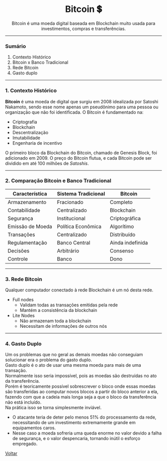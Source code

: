 <h1 align="center" style="font-weight: bold;">Bitcoin 💲</h1>

<p align="center">
Bitcoin é uma moeda digital baseada em Blockchain muito usada para investimentos, compras e transferências.
</p>

---
### Sumário

1. Contexto Histórico
2. Bitcoin x Banco Tradicional
3. Rede Bitcoin
4. Gasto duplo
   
---
### 1. Contexto Histórico

**Bitcoin** é uma moeda de digital que surgiu em 2008 idealizada por Satoshi Nakamoto, sendo esse nome apenas um pseudônimo para uma pessoa ou organização que não foi identificada. O Bitcoin é fundamentado na:
* Criptografia
* Blockchain
* Descentralização
* Imutabilidade
* Engenharia de incentivo
  
O primeiro bloco da Blockchain do Bitcoin, chamado de Genesis Block, foi adicionado em 2009. O preço do Bitcoin flutua, e cada Bitcoin pode ser dividido em até 100 milhões de _Satoshis_.

---
### 2. Comparação Bitcoin e Banco Tradicional
| Característica | Sistema Tradicional |       Bitcoin       |
|----------------|---------------------|---------------------|
|Armazenamento   |Fracionado           |Completo             |
|Contabilidade   |Centralizado         |Blockchain           |
|Segurança       |Institucional        |Criptográfica        |
|Emissão de Moeda|Política Econômica   |Algorítimo           |
|Transações      |Centralizado         |Distribuído          |
|Regulamentação  |Banco Central        |Ainda indefinida     |
|Decisões        |Arbitrário           |Consenso             |
|Controle        |Banco                |Dono                 |  

---
### 3. Rede Bitcoin
Qualquer computador conectado à rede Blockchain é um nó desta rede.
* Full nodes
  * Validam todas as transações emitidas pela rede
  * Mantém a consistência da blockchain
* Lite Nodes
  * Não armazenam toda a blockchain
  * Necessitam de informações de outros nós

---
### 4. Gasto Duplo
Um os problemas que no geral as demais moedas não conseguiam solucionar era o problema do gasto duplo.  
Gasto duplo é o ato de usar uma mesma moeda para mais de uma transação.  
Normalmente isso seria impossível, pois as moedas são destruídas no ato da transferência.  
Porém é teoricamente possível sobrescrever o bloco onde essas moedas são transferidas ao computar novos blocos a partir do bloco anterior a ela, fazendo com que a cadeia mais longa seja a que o bloco da transferência não está incluído.  
Na prática isso se torna simplesmente inviável.
* O atacante teria de deter pelo menos 51% do processamento da rede, necessitando de um investimento extremamente grande em equipamentos caros.
* Nesse caso a moeda sofreria uma queda enorme no valor devido a falha de segurança, e o valor despencaria, tornando inútil o esforço empregado.
  
[Voltar](../../Readme.md)